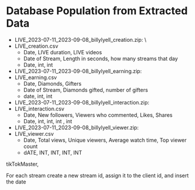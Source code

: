 # Database Population from Extracted Data



* LIVE_2023-07-11_2023-09-08_billylyell_creation.zip: \
* LIVE_creation.csv
  * Date, LIVE duration, LIVE videos
  * Date of Stream, Length in seconds, how many streams that day
  * Date, int, int
* LIVE_2023-07-11_2023-09-08_billylyell_earning.zip:
* LIVE_earning.csv
  * Date, Diamonds, Gifters
  * Date of Stream, Diamonds gifted, number of gifters
  * date, int, int
* LIVE_2023-07-11_2023-09-08_billylyell_interaction.zip:
* LIVE_interaction.csv
  * Date, New followers, Viewers who commented, Likes, Shares
  * Date, int, int, int , int
* LIVE_2023-07-11_2023-09-08_billylyell_viewer.zip:
* LIVE_viewer.csv
  * Date, Total views, Unique viewers, Average watch time, Top viewer count
  * dATE, INT, INT, INT, INT




tikTokMaster,

For each stream create a new stream id, assign it to the client id, and insert the date
